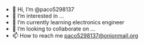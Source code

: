 - 👋 Hi, I’m @paco5298137
- 👀 I’m interested in ...
- 🌱 I’m currently learning electronics engineer
- 💞️ I’m looking to collaborate on ...
- 📫 How to reach me paco5298137@onionmail.org

<!---
paco5298137/paco5298137 is a ✨ special ✨ repository because its `README.md` (this file) appears on your GitHub profile.
You can click the Preview link to take a look at your changes.
--->
